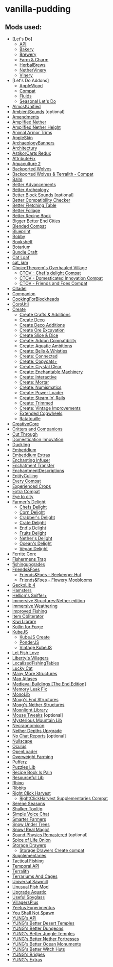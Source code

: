 # vanilla-pudding

## Mods used:
- \[Let's Do]
    - [API]()
    - [Bakery]()
    - [Brewery]()
    - [Farm & Charm]()
    - [HerbalBrews]()
    - [NetherVinery]()
    - [Vinery]()
- \[Let's Do Addons]
    - [AppleWood]()
    - [Compat]()
    - [Fluids]()
    - [Seasonal Let's Do]()
- [AlmostUnified]()
- [AmbientSounds]() \[optional]
- [Amendments]()
- [Amplified Nether]()
- [Amplified Nether Height]()
- [Animal Armor Trims]()
- [AppleSkin]()
- [ArchaeologyBanners]()
- [Architectury]()
- [AstikorCarts Redux]()
- [AttributeFix]()
- [Aquaculture 2](https://www.curseforge.com/minecraft/mc-mods/aquaculture)
- [Backported Wolves]()
- [Backported Wolves & Terralith - Compat]()
- [Balm]()
- [Better Advancements]()
- [Better Archeology]()
- [Better Block Sounds]() \[optional\]
- [Better Compatibility Checker]()
- [Better Fletching Table]()
- [Better Foliage]()
- [Better Recipe Book]()
- [Bigger Better End Cities](https://www.curseforge.com/minecraft/mc-mods/bigger-better-end-cities)
- [Blended Compat]()
- [Blueprint]()
- [Bobby](https://www.curseforge.com/minecraft/mc-mods/bobby-reforged)
- [Bookshelf]()
- [Botarium]()
- [Bundle Craft]()
- [Cat Loaf]()
- [cat_jam]()
- [ChoiceTheorem's Overhauled Village]()
    - [CTOV - Chef's delight Compat]()
    - [CTOV - Domesticated Innovation Compat]()
    - [CTOV - Friends and Foes Compat]()
- [Citadel]()
- [Companion]()
- [CookingForBlockheads]()
- [CoroUtil]()
- [Create]()
    - [Create Crafts & Additions]()
    - [Create Deco]()
    - [Create Deco Additions]()
    - [Create Ore Excavation]()
    - [Create Slice & Dice]()
    - [Create: Addon Compatibility]()
    - [Create: Aquatic Ambitions]()
    - [Create: Bells & Whistles]()
    - [Create: Connected]()
    - [Create: Copycats+]()
    - [Create: Crystal Clear]()
    - [Create: Enchantable Machinery]()
    - [Create: Interactive]()
    - [Create: Mortar]()
    - [Create: Numismatics]()
    - [Create: Power Loader]()
    - [Create: Steam 'n' Rails]()
    - [Create: Trimmed]()
    - [Create: Vintage Improvements]()
    - [Extended Cogwheels]()
    - [Ratatouille]()
- [CreativeCore]()
- [Critters and Companions]()
- [Cut Through]()
- [Domestication Innovation]()
- [Duckling]()
- [Embeddium]()
- [Embeddium Extras]()
- [Enchanting Infuser]()
- [Enchatment Transfer]()
- [EnchantmentDescriptions]()
- [EntityCulling]()
- [Every Compat]()
- [Experienced Crops]()
- [Extra Compat]()
- [Eye to city]()
- [Farmer's Delight]()
    - [Chefs Delight]()
    - [Corn Delight]()
    - [Crabber's Delight]()
    - [Crate Delight]()
    - [End's Delight]()
    - [Fruits Delight]()
    - [Nether's Delight]()
    - [Ocean's Delight]()
    - [Vegan Delight]()
- [Ferrite Core]()
- [Fishermens Trap]()
- [fishingupgrades]()
- [Friends&Foes]()
    - [Friends&Foes - Beekeeper Hut]()
    - [Friends&Foes - Flowery Mooblooms]()
- [GeckoLib 4]()
- [Hamsters]()
- [Hellion's Sniffer+]()
- [Immersive Structures:Nether edition]()
- [Immersive Weathering]()
- [Improved Fishing]()
- [Item Obliterator]()
- [Kiwi Library]()
- [Kotlin for Forge]()
- [KubeJS]()
    - [KubeJS Create]()
    - [PonderJS]()
    - [Vintage KubeJS]()
- [Let Fish Love]()
- [Liberty's Villagers]()
- [LocalizedFishingTables]()
- [Lucky Cat]()
- [Many More Structures](https://www.curseforge.com/minecraft/mc-mods/many-more-structures)
- [Map Atlases](https://www.curseforge.com/minecraft/mc-mods/map-atlases-forge)
- [Medieval Buildings \[The End Edition\]]()
- [Memory Leak Fix]()
- [MonoLib]()
- [Moog's End Structures]()
- [Moog's Nether Structures]()
- [Moonlight Library]()
- [Mouse Tweaks]() \[optional\]
- [Mysterious Mountain Lib]()
- [Necraonomicon]()
- [Nether Depths Uprgrade]()
- [No Chat Reports]() \[optional\]
- [Nullscape]()
- [Oculus]()
- [OpenLoader]()
- [Overweight Farming]()
- [Pufferz]()
- [Puzzles Lib]()
- [Recipe Book Is Pain]()
- [Resourceful Lib]()
- [Rhino]()
- [Ribbits]()
- [Right Click Harvest]()
    - [RightClickHarvest Supplementaries Compat]()
- [Serene Seasons]()
- [Shulker Tooltip]()
- [Simple Voice Chat]()
- [Smarter Farmers]()
- [Snow Under Trees]()
- [Snow! Real Magic!]()
- [Sound Physics Remastered]() \[optional\]
- [Spice of Life Onion]()
- [Storage Drawers]()
    - [Storage Drawers Create compat]()
- [Supplementaries]()
- [Tactical Fishing]()
- [Temporal API]()
- [Terralith]()
- [Terrariums And Cages]()
- [Universal Sawmill]()
- [Unusual Fish Mod]()
- [Upgrade Aquatic]()
- [Useful Spyglass]()
- [VillagersPlus]()
- [Yeetus Experimentus]()
- [You Shall Not Spawn]()
- [YUNG's API]()
- [YUNG's Better Desert Temples]()
- [YUNG's Better Dungeons]()
- [YUNG's Better Jungle Temples]()
- [YUNG's Better Nether Fortresses]()
- [YUNG's Better Ocean Monuments]()
- [YUNG's Better Witch Huts]()
- [YUNG's Bridges]()
- [YUNG's Extras]()
